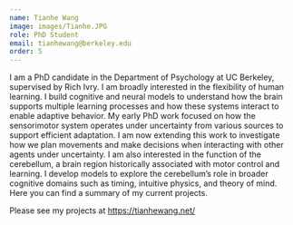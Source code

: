 ```yaml
---
name: Tianhe Wang
image: images/Tianhe.JPG
role: PhD Student
email: tianhewang@berkeley.edu
order: 5
---
```


I am a PhD candidate in the Department of Psychology at UC Berkeley, supervised by Rich Ivry. I am broadly interested in the flexibility of human learning. I build cognitive and neural models to understand how the brain supports multiple learning processes and how these systems interact to enable adaptive behavior. My early PhD work focused on how the sensorimotor system operates under uncertainty from various sources to support efficient adaptation. I am now extending this work to investigate how we plan movements and make decisions when interacting with other agents under uncertainty. I am also interested in the function of the cerebellum, a brain region historically associated with motor control and learning. I develop models to explore the cerebellum’s role in broader cognitive domains such as timing, intuitive physics, and theory of mind. Here you can find a summary of my current projects.

Please see my projects at https://tianhewang.net/
